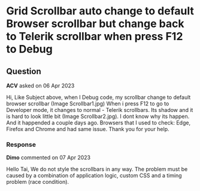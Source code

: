 # Grid Scrollbar auto change to default Browser scrollbar but change back to Telerik scrollbar when press F12 to Debug

## Question

**ACV** asked on 06 Apr 2023

Hi, Like Subject above, when I Debug code, my scrollbar change to default browser scrollbar (Image Scrollbar1.jpg) When i press F12 to go to Developer mode, it changes to normal - Telerik scrollbars. Its shadow and it is hard to look little bit (Image Scrollbar2.jpg). I dont know why its happen. And it happended a couple days ago. Browsers that I used to check: Edge, Firefox and Chrome and had same issue. Thank you for your help.

### Response

**Dimo** commented on 07 Apr 2023

Hello Tai, We do not style the scrollbars in any way. The problem must be caused by a combination of application logic, custom CSS and a timing problem (race condition).
